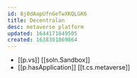 ```yaml
---
id: 8j0dAapUfnGeTwXKQLGK6
title: Decentralan
desc: metaverse platform
updated: 1644171849505
created: 1638301869864
---
```



- [[p.vs]] [[soln.Sandbox]]
- [[p.hasApplication]] [[t.cs.metaverse]]

